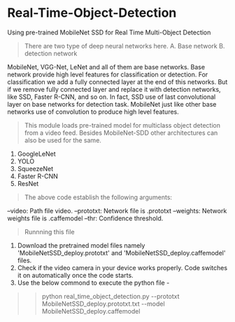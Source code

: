 # Real-Time-Object-Detection
Using pre-trained MobileNet SSD for Real Time Multi-Object Detection

> There are two type of deep neural networks here. 
  A. Base network 
  B. detection network 

MobileNet, VGG-Net, LeNet and all of them are base networks. Base network provide high level features for classification or detection. For classification we add a fully connected layer at the end of this networks. But if we remove fully connected layer and replace it with detection networks, like SSD, Faster R-CNN, and so on. In fact, SSD use of last convolutional layer on base networks for detection task. MobileNet just like other base networks use of convolution to produce high level features.

> This module loads pre-trained model for multiclass object detection from a video feed. Besides MobileNet-SDD other architectures can also be used for the same.

   1. GoogleLeNet
   2. YOLO
   3. SqueezeNet
   4. Faster R-CNN
   5. ResNet
   
> The above code establish the following arguments:

  –video: Path file video.
  –prototxt: Network file is .prototxt
  –weights: Network weights file is .caffemodel
  –thr: Confidence threshold.
  
> Runnning this file
  1. Download the pretrained model files namely 'MobileNetSSD_deploy.prototxt' and 'MobileNetSSD_deploy.caffemodel' files.
  2. Check if the video camera in your device works properly. Code switches it on automatically once the code starts.
  3. Use the below commond to execute the python file -
  
 >> python real_time_object_detection.py --prototxt MobileNetSSD_deploy.prototxt.txt --model MobileNetSSD_deploy.caffemodel



